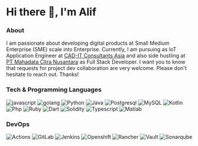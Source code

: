 # Hi there 👋, I'm Alif  
### About
I am passionate about developing digital products at Small Medium Enterprise (SME) scale into Enterprise. Currently, I am pursuing as IoT Application Engineer at [CAD-IT Consultants Asia](https://main.cadit.com.sg/) and also side hustling at [PT Mahadata Citra Nusantara](https://kuisioner.com/) as Full Stack Developer. I want you to know that requests for project dev collaboration are very welcome. Please don't hesitate to reach out. Thanks!

### Tech & Programming Languages
<p>
  <img alt="javascript" src="https://img.shields.io/badge/-Javascript-272627?style=for-the-badge&logo=javascript" /> 
  <img alt="golang" src="https://img.shields.io/badge/-Go-272627?style=for-the-badge&logo=go" /> 
  <img alt="Python" src="https://img.shields.io/badge/-Python-272627?style=for-the-badge&logo=python"/>
  <img alt="Java" src="https://img.shields.io/badge/-Java-272627?style=for-the-badge&logo=java" /> 
  <img alt="Postgresql" src="https://img.shields.io/badge/-PostgreSQL-272627?style=for-the-badge&logo=postgresql" /> 
  <img alt="MySQL" src="https://img.shields.io/badge/-MySQL-272627?style=for-the-badge&logo=mysql" /> 
  <img alt="Kotlin" src="https://img.shields.io/badge/-Kotlin-272627?style=for-the-badge&logo=kotlin" /> 
  <img alt="Php" src="https://img.shields.io/badge/-Php-272627?style=for-the-badge&logo=php" />
  <img alt="Ruby" src="https://img.shields.io/badge/-Ruby-272627?style=for-the-badge&logo=ruby&logoColor=ff0000"/> 
  <img alt="Dart" src="https://img.shields.io/badge/-Dart-272627?style=for-the-badge&logo=dart&logoColor=1fb4e0"/> 
  <img alt="Solidity" src="https://img.shields.io/badge/-Solidity-272627?style=for-the-badge&logo=solidity" />
  <img alt="Typescript" src="https://img.shields.io/badge/-Typescript-272627?style=for-the-badge&logo=typescript" />
  <img alt="Matlab" src="https://img.shields.io/badge/-Matlab-272627?style=for-the-badge&logo=matlab" />
</p>

### DevOps
<p>
  <img alt="Actions" src="https://img.shields.io/badge/-Actions-272627?style=for-the-badge&logo=githubactions" /> 
  <img alt="GitLab" src="https://img.shields.io/badge/-GitLab-272627?style=for-the-badge&logo=gitlab" /> 
  <img alt="Jenkins" src="https://img.shields.io/badge/-Jenkins-272627?style=for-the-badge&logo=jenkins" /> 
  <img alt="Openshift" src="https://img.shields.io/badge/-Openshift_Origin-272627?style=for-the-badge&logo=openshift" /> 
  <img alt="Rancher" src="https://img.shields.io/badge/-Rancher-272627?style=for-the-badge&logo=rancher" /> 
  <img alt="Vault" src="https://img.shields.io/badge/-Vault-272627?style=for-the-badge&logo=vault" /> 
  <img alt="Sonarqube" src="https://img.shields.io/badge/-Sonarqube-272627?style=for-the-badge&logo=sonarqube" /> 
</p>



